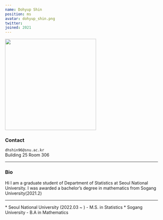 ```yaml
---
name: Dohyup Shin
position: ms
avatar: dohyup_shin.png
twitter:
joined: 2021
---
```


<img width="300" src="{{site.baseurl}}/images/people/{{page.avatar}}" data-action="zoom">

### Contact

<i class="fa fa-envelope-o"></i>  `dhshin96@snu.ac.kr`<br>
<i class="fa fa-building"></i> Building 25 Room 306 <br>

<hr>

### Bio

Hi I am a graduate student of Department of Statistics at Seoul National University. I was awarded a bachelor’s degree in mathematics from Sogang University(2021.2)

<hr>
* Seoul National University (2022.03 ~ )
    - M.S. in Statistics
* Sogang University
    - B.A in Mathematics

